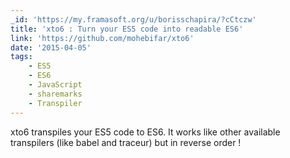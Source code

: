 ```yaml
---
_id: 'https://my.framasoft.org/u/borisschapira/?cCtczw'
title: 'xto6 : Turn your ES5 code into readable ES6'
link: 'https://github.com/mohebifar/xto6'
date: '2015-04-05'
tags:
    - ES5
    - ES6
    - JavaScript
    - sharemarks
    - Transpiler
---
```


<div class="markdown"><p>xto6 transpiles your ES5 code to ES6. It works like other available transpilers (like babel and traceur) but in reverse order !
</p></div>
